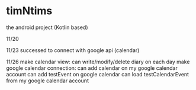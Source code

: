 # timNtims
the android project (Kotlin based)

11/20

11/23
  successed to connect with google api (calendar)

11/26
  make calendar view:
    can write/modify/delete diary on each day
  make google calendar connection:
    can add calendar on my google calendar account
    can add testEvent on google calendar
    can load testCalendarEvent from my google calendar account
